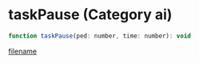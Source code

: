 # taskPause (Category ai)

```js
function taskPause(ped: number, time: number): void
```

[filename](taskPause_m.md ':include')